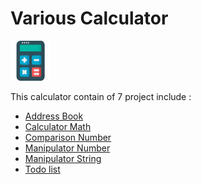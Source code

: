 # Various Calculator

![](./alldom/calculator.png)

This calculator contain of 7 project include :

- [Address Book](https://github.com/fabilqis/dilla-dom/tree/master/alldom/address-book)
- [Calculator Math](https://github.com/fabilqis/dilla-dom/tree/master/alldom/calculator-math)
- [Comparison Number](https://github.com/fabilqis/dilla-dom/tree/master/alldom/comparison-number)
- [Manipulator Number](https://github.com/fabilqis/dilla-dom/tree/master/alldom/manipulation-number)
- [Manipulator String](https://github.com/fabilqis/dilla-dom/tree/master/alldom/manipulation-string)
- [Todo list](https://github.com/fabilqis/dilla-dom/tree/master/alldom/todo-list)
